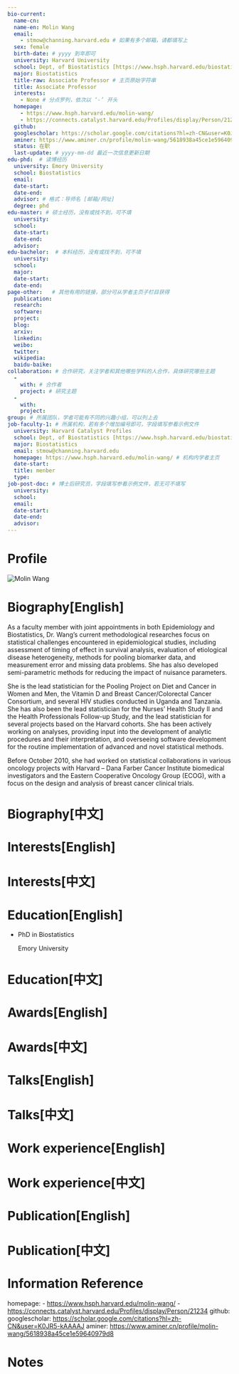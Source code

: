 ```yaml
---
bio-current:
  name-cn: 
  name-en: Molin Wang
  email: 
    - stmow@channing.harvard.edu # 如果有多个邮箱，请都填写上
  sex: female
  birth-date: # yyyy 到年即可
  university: Harvard University 
  school: Dept, of Biostatistics [https://www.hsph.harvard.edu/biostatistics/] # 格式：学院名称[学院官网链接]
  major: Biostatistics
  title-raw: Associate Professor # 主页原始字符串
  title: Associate Professor
  interests: 
    - None # 分点罗列，依次以 ‘-’ 开头
  homepage: 
    - https://www.hsph.harvard.edu/molin-wang/
    - https://connects.catalyst.harvard.edu/Profiles/display/Person/21234
  github: 
  googlescholar: https://scholar.google.com/citations?hl=zh-CN&user=K0JR5-kAAAAJ
  aminer: https://www.aminer.cn/profile/molin-wang/5618938a45ce1e59640979d8
  status: 在职
  last-update: # yyyy-mm-dd 最近一次信息更新日期
edu-phd:  # 读博经历
  university: Emory University
  school: Biostatistics
  email: 
  date-start: 
  date-end: 
  advisor: # 格式：导师名 [邮箱/网址]
  degree: phd
edu-master: # 硕士经历，没有或找不到，可不填
  university: 
  school: 
  date-start: 
  date-end: 
  advisor:
edu-bachelor:  # 本科经历，没有或找不到，可不填
  university: 
  school: 
  major: 
  date-start: 
  date-end: 
page-other:   # 其他有用的链接，部分可从学者主页子栏目获得
  publication: 
  research: 
  software: 
  project: 
  blog: 
  arxiv: 
  linkedin: 
  weibo:
  twitter:
  wikipedia:
  baidu-baike:
collaboration: # 合作研究，关注学者和其他哪些学科的人合作，具体研究哪些主题
  - 
    with: # 合作者
    project: # 研究主题
  - 
    with: 
    project: 
group: # 所属团队，学者可能有不同的兴趣小组，可以列上去
job-faculty-1: # 所属机构，若有多个增加编号即可，字段填写参看示例文件
  university: Harvard Catalyst Profiles
  school: Dept, of Biostatistics [https://www.hsph.harvard.edu/biostatistics/] # 格式：学院名称[学院官网链接]
  major: Biostatistics
  email: stmow@channing.harvard.edu
  homepage: https://www.hsph.harvard.edu/molin-wang/ # 机构内学者主页
  date-start: 
  title: menber
  type: 
job-post-doc: # 博士后研究员，字段填写参看示例文件，若无可不填写
  university: 
  school: 
  email: 
  date-start: 
  date-end: 
  advisor: 
---
```


# Profile

![Molin Wang](https://cdn1.sph.harvard.edu/wp-content/uploads/sites/490/2019/02/L1A8949-2-1200x1500.jpg)

# Biography[English]

As a faculty member with joint appointments in both Epidemiology and Biostatistics, Dr. Wang’s current methodological  researches focus on statistical challenges encountered in epidemiological studies, including assessment of timing of effect in survival analysis, evaluation of etiological disease heterogeneity, methods for pooling biomarker data, and measurement error and missing data problems. She has also developed semi-parametric methods for reducing the impact of nuisance parameters.

She is the lead statistician for the Pooling Project on Diet and Cancer in Women and Men, the Vitamin D and Breast Cancer/Colorectal Cancer Consortium, and several HIV studies conducted in Uganda and Tanzania. She has also been the lead statistician for the Nurses’ Health Study II and the Health Professionals Follow-up Study, and the lead statistician for several projects based on the Harvard cohorts. She has been actively working on analyses, providing input into the development of analytic procedures and their interpretation, and overseeing software development for the routine implementation of advanced and novel statistical methods.

Before October 2010, she had worked on statistical collaborations in various oncology projects with Harvard – Dana Farber Cancer Institute biomedical investigators and the Eastern Cooperative Oncology Group (ECOG), with a focus on the design and analysis of breast cancer clinical trials.

# Biography[中文]

# Interests[English]

# Interests[中文]

# Education[English]

- PhD in Biostatistics
    
    Emory University

# Education[中文]

# Awards[English]

# Awards[中文]

# Talks[English]

# Talks[中文]

# Work experience[English]

# Work experience[中文]

# Publication[English]

# Publication[中文]

# Information Reference

  homepage: 
    - https://www.hsph.harvard.edu/molin-wang/
    - https://connects.catalyst.harvard.edu/Profiles/display/Person/21234
  github: 
  googlescholar: https://scholar.google.com/citations?hl=zh-CN&user=K0JR5-kAAAAJ
  aminer: https://www.aminer.cn/profile/molin-wang/5618938a45ce1e59640979d8

# Notes